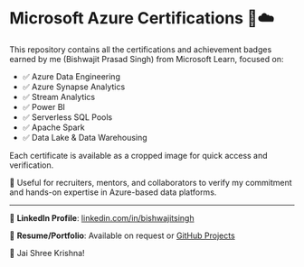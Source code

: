 # Microsoft Azure Certifications 📜☁️

This repository contains all the certifications and achievement badges earned by me (Bishwajit Prasad Singh) from Microsoft Learn, focused on:

- ✅ Azure Data Engineering
- ✅ Azure Synapse Analytics
- ✅ Stream Analytics
- ✅ Power BI
- ✅ Serverless SQL Pools
- ✅ Apache Spark
- ✅ Data Lake & Data Warehousing

Each certificate is available as a cropped image for quick access and verification.

📌 Useful for recruiters, mentors, and collaborators to verify my commitment and hands-on expertise in Azure-based data platforms.

---

🔗 **LinkedIn Profile**: [linkedin.com/in/bishwajitsingh](https://www.linkedin.com/in/bishwajitsingh)

💼 **Resume/Portfolio**: Available on request or [GitHub Projects](https://github.com/bishwajitSingh123)

🙏 Jai Shree Krishna!
